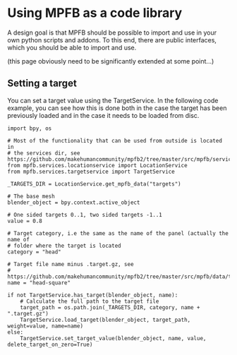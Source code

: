 # Using MPFB as a code library

A design goal is that MPFB should be possible to import and use in your own python scripts and addons. 
To this end, there are public interfaces, which you should be able to import and use.

(this page obviously need to be significantly extended at some point...)

## Setting a target

You can set a target value using the TargetService. In the following code example, you can see how 
this is done both in the case the target has been previously loaded and in the case it needs to 
be loaded from disc.

```
import bpy, os

# Most of the functionality that can be used from outside is located in 
# the services dir, see https://github.com/makehumancommunity/mpfb2/tree/master/src/mpfb/services
from mpfb.services.locationservice import LocationService
from mpfb.services.targetservice import TargetService

_TARGETS_DIR = LocationService.get_mpfb_data("targets")

# The base mesh
blender_object = bpy.context.active_object

# One sided targets 0..1, two sided targets -1..1
value = 0.8

# Target category, i.e the same as the name of the panel (actually the name of
# folder where the target is located
category = "head"

# Target file name minus .target.gz, see 
# https://github.com/makehumancommunity/mpfb2/tree/master/src/mpfb/data/targets
name = "head-square"

if not TargetService.has_target(blender_object, name):
    # Calculate the full path to the target file
    target_path = os.path.join(_TARGETS_DIR, category, name + ".target.gz")
    TargetService.load_target(blender_object, target_path, weight=value, name=name)
else:
    TargetService.set_target_value(blender_object, name, value, delete_target_on_zero=True)
```
